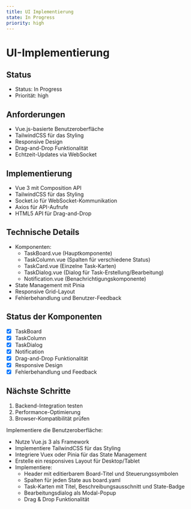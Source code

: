 ```yaml
---
title: UI Implementierung
state: In Progress
priority: high
---
```

# UI-Implementierung

## Status
- Status: In Progress
- Priorität: high

## Anforderungen
- Vue.js-basierte Benutzeroberfläche
- TailwindCSS für das Styling
- Responsive Design
- Drag-and-Drop Funktionalität
- Echtzeit-Updates via WebSocket

## Implementierung
- Vue 3 mit Composition API
- TailwindCSS für das Styling
- Socket.io für WebSocket-Kommunikation
- Axios für API-Aufrufe
- HTML5 API für Drag-and-Drop

## Technische Details
- Komponenten:
  - TaskBoard.vue (Hauptkomponente)
  - TaskColumn.vue (Spalten für verschiedene Status)
  - TaskCard.vue (Einzelne Task-Karten)
  - TaskDialog.vue (Dialog für Task-Erstellung/Bearbeitung)
  - Notification.vue (Benachrichtigungskomponente)
- State Management mit Pinia
- Responsive Grid-Layout
- Fehlerbehandlung und Benutzer-Feedback

## Status der Komponenten
- [x] TaskBoard
- [x] TaskColumn
- [x] TaskDialog
- [x] Notification
- [x] Drag-and-Drop Funktionalität
- [x] Responsive Design
- [x] Fehlerbehandlung und Feedback

## Nächste Schritte
1. Backend-Integration testen
2. Performance-Optimierung
3. Browser-Kompatibilität prüfen

Implementiere die Benutzeroberfläche:
- Nutze Vue.js 3 als Framework
- Implementiere TailwindCSS für das Styling
- Integriere Vuex oder Pinia für das State Management
- Erstelle ein responsives Layout für Desktop/Tablet
- Implementiere:
  - Header mit editierbarem Board-Titel und Steuerungssymbolen
  - Spalten für jeden State aus board.yaml
  - Task-Karten mit Titel, Beschreibungsausschnitt und State-Badge
  - Bearbeitungsdialog als Modal-Popup
  - Drag & Drop Funktionalität 